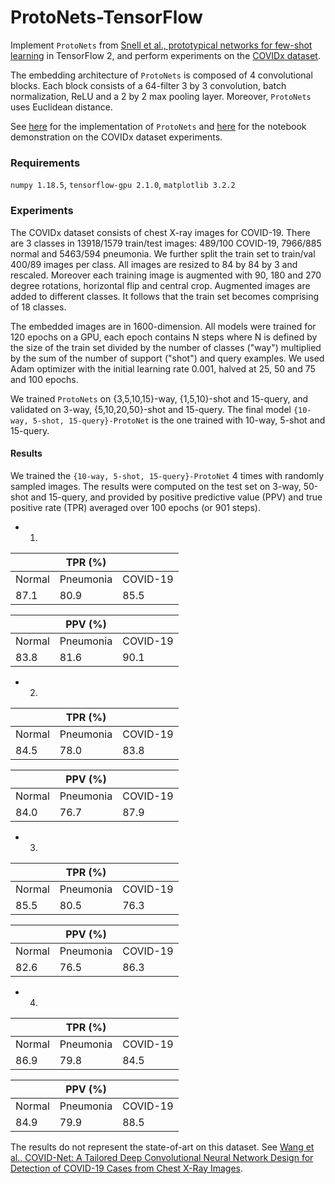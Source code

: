 # ProtoNets-TensorFlow
Implement `ProtoNets` from [Snell et al., prototypical networks for few-shot learning](https://arxiv.org/abs/1703.05175) in TensorFlow 2, and perform experiments on the [COVIDx dataset](https://github.com/lindawangg/COVID-Net/blob/master/docs/COVIDx.md).

The embedding architecture of `ProtoNets` is composed of 4 convolutional blocks. Each block consists of a 64-filter 3 by 3 convolution, batch normalization, ReLU and a 2 by 2 max pooling layer. Moreover, `ProtoNets` uses Euclidean distance.

See [here]() for the implementation of `ProtoNets` and [here]() for the notebook demonstration on the COVIDx dataset experiments.


### Requirements
`numpy 1.18.5`, `tensorflow-gpu 2.1.0`, `matplotlib 3.2.2`


### Experiments
The COVIDx dataset consists of chest X-ray images for COVID-19. There are 3 classes in 13918/1579 train/test images: 489/100 COVID-19, 7966/885 normal and 5463/594 pneumonia. We further split the train set to train/val 400/89 images per class. All images are resized to 84 by 84 by 3 and rescaled. Moreover each training image is augmented with 90, 180 and 270 degree rotations, horizontal flip and central crop. Augmented images are added to different classes. It follows that the train set becomes comprising of 18 classes. 

The embedded images are in 1600-dimension. All models were trained for 120 epochs on a GPU, each epoch contains N steps where N is defined by the size of the train set divided by the number of classes ("way") multiplied by the sum of the number of support ("shot") and query examples. We used Adam optimizer with the initial learning rate 0.001, halved at 25, 50 and 75 and 100 epochs.

We trained `ProtoNets` on {3,5,10,15}-way, {1,5,10}-shot and 15-query, and validated on 3-way, {5,10,20,50}-shot and 15-query. The final model `{10-way, 5-shot, 15-query}-ProtoNet` is the one trained with 10-way, 5-shot and 15-query. 

#### Results
We trained the `{10-way, 5-shot, 15-query}-ProtoNet` 4 times with randomly sampled images. The results were computed on the test set on 3-way, 50-shot and 15-query, and provided by positive predictive value (PPV) and true positive rate (TPR) averaged over 100 epochs (or 901 steps).

* 1.

| |TPR (%)| |
|---|---|---|
|Normal|Pneumonia|COVID-19|
|87.1|80.9|85.5|

| |PPV (%)| |
|---|---|---|
|Normal|Pneumonia|COVID-19|
|83.8|81.6|90.1|

* 2.

| |TPR (%)| |
|---|---|---|
|Normal|Pneumonia|COVID-19|
|84.5|78.0|83.8|

| |PPV (%)| |
|---|---|---|
|Normal|Pneumonia|COVID-19|
|84.0|76.7|87.9|

* 3.

| |TPR (%)| |
|---|---|---|
|Normal|Pneumonia|COVID-19|
|85.5|80.5|76.3|

| |PPV (%)| |
|---|---|---|
|Normal|Pneumonia|COVID-19|
|82.6|76.5|86.3|

* 4.

| |TPR (%)| |
|---|---|---|
|Normal|Pneumonia|COVID-19|
|86.9|79.8|84.5|

| |PPV (%)| |
|---|---|---|
|Normal|Pneumonia|COVID-19|
|84.9|79.9|88.5|


The results do not represent the state-of-art on this dataset. See [Wang et al., COVID-Net: A Tailored Deep Convolutional Neural Network Design for Detection of COVID-19 Cases from Chest X-Ray Images](https://arxiv.org/abs/2003.09871). 

